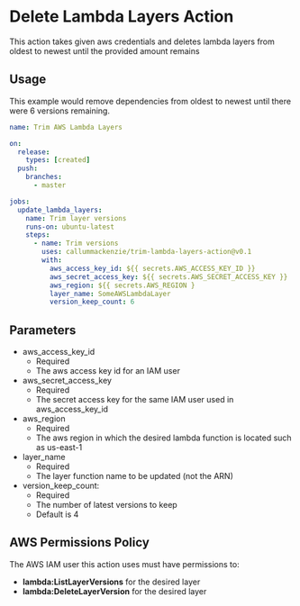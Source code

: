 # Delete Lambda Layers Action

This action takes given aws credentials and deletes lambda layers from oldest to newest until the provided amount remains

## Usage
This example would remove dependencies from oldest to newest until there were 6 versions remaining.
```yaml
name: Trim AWS Lambda Layers

on:
  release:
    types: [created]
  push:
    branches:
      - master

jobs:
  update_lambda_layers:
  	name: Trim layer versions
    runs-on: ubuntu-latest
    steps:
      - name: Trim versions
        uses: callummackenzie/trim-lambda-layers-action@v0.1
        with:
          aws_access_key_id: ${{ secrets.AWS_ACCESS_KEY_ID }}
          aws_secret_access_key: ${{ secrets.AWS_SECRET_ACCESS_KEY }}
          aws_region: ${{ secrets.AWS_REGION }
          layer_name: SomeAWSLambdaLayer
          version_keep_count: 6
```
## Parameters
- aws_access_key_id
  - Required
  - The aws access key id for an IAM user
- aws_secret_access_key
  - Required
  - The secret access key for the same IAM user used in aws_access_key_id
- aws_region
  - Required
  - The aws region in which the desired lambda function is located such as us-east-1
- layer_name
  - Required
  - The layer function name to be updated (not the ARN)
- version_keep_count:
  - Required
  - The number of latest versions to keep
  - Default is 4

## AWS Permissions Policy
The AWS IAM user this action uses must have permissions to:
- **lambda:ListLayerVersions** for the desired layer
- **lambda:DeleteLayerVersion** for the desired layer